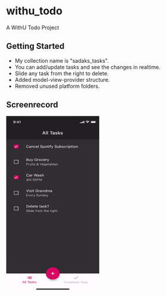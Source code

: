 # withu_todo

A WithU Todo Project

## Getting Started

- My collection name is "sadaks_tasks".
- You can add/update tasks and see the changes in realtime.
- Slide any task from the right to delete.
- Added model-view-provider structure.
- Removed unused platform folders.

## Screenrecord
<p>
	<img src="https://github.com/sadaks-me/withu-todo/blob/master/screens/record.gif?raw=true" width="250" height="470"/>
</p>
